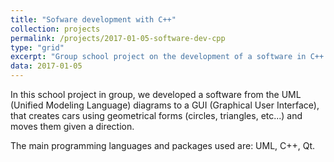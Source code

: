 ```yaml
---
title: "Sofware development with C++"
collection: projects
permalink: /projects/2017-01-05-software-dev-cpp
type: "grid"
excerpt: "Group school project on the development of a software in C++."
data: 2017-01-05
---
```


In this school project in group, we developed a software from the UML (Unified Modeling Language) diagrams to a GUI (Graphical User Interface), that creates cars using geometrical forms (circles, triangles, etc...) and moves them given a direction.

The main programming languages and packages used are: UML, C++, Qt.
